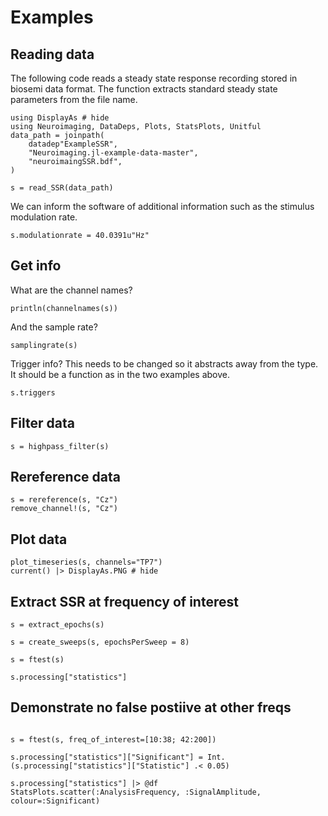 # Examples

## Reading data

The following code reads a steady state response recording stored in biosemi data format.
The function extracts standard steady state parameters from the file name.

```@example fileread
using DisplayAs # hide
using Neuroimaging, DataDeps, Plots, StatsPlots, Unitful
data_path = joinpath(
    datadep"ExampleSSR",
    "Neuroimaging.jl-example-data-master",
    "neuroimaingSSR.bdf",
)

s = read_SSR(data_path)
```

We can inform the software of additional information such as the stimulus modulation rate.

```@example fileread
s.modulationrate = 40.0391u"Hz"
```

## Get info

What are the channel names?

```@example fileread
println(channelnames(s))
```

And the sample rate?

```@example fileread
samplingrate(s)
```

Trigger info?
This needs to be changed so it abstracts away from the type.
It should be a function as in the two examples above.

```@example fileread
s.triggers
```

## Filter data

```@example fileread
s = highpass_filter(s)
```

## Rereference data

```@example fileread
s = rereference(s, "Cz")
remove_channel!(s, "Cz")
```

## Plot data

```@example fileread
plot_timeseries(s, channels="TP7")
current() |> DisplayAs.PNG # hide
```


## Extract SSR at frequency of interest

```@example fileread
s = extract_epochs(s)

s = create_sweeps(s, epochsPerSweep = 8)

s = ftest(s)

s.processing["statistics"]

```

## Demonstrate no false postiive at other freqs

```@example fileread

s = ftest(s, freq_of_interest=[10:38; 42:200])

s.processing["statistics"]["Significant"] = Int.(s.processing["statistics"]["Statistic"] .< 0.05)

s.processing["statistics"] |> @df StatsPlots.scatter(:AnalysisFrequency, :SignalAmplitude, colour=:Significant)
```